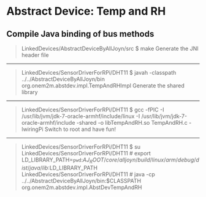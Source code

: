Abstract Device: Temp and RH
=========
Compile Java binding of bus methods
---------
> LinkedDevices/AbstractDeviceByAllJoyn/src $ make
Generate the JNI header file
---------
> LinkedDevices/SensorDriverForRPi/DHT11 $ javah -classpath ../../AbstractDeviceByAllJoyn/bin org.onem2m.abstdev.impl.TempAndRHImpl
Generate the shared library
---------
> LinkedDevices/SensorDriverForRPi/DHT11 $ gcc -fPIC -I /usr/lib/jvm/jdk-7-oracle-armhf/include/linux -I /usr/lib/jvm/jdk-7-oracle-armhf/include -shared -o libTempAndRH.so TempAndRH.c -lwiringPi
Switch to root and have fun!
---------
> LinkedDevices/SensorDriverForRPi/DHT11 $ su
> LinkedDevices/SensorDriverForRPi/DHT11 # export LD_LIBRARY_PATH=`pwd`:$AJ_ROOT/core/alljoyn/build/linux/arm/debug/dist/java/lib:$LD_LIBRARY_PATH
> LinkedDevices/SensorDriverForRPi/DHT11 # java -cp ../../AbstractDeviceByAllJoyn/bin:$CLASSPATH org.onem2m.abstdev.impl.AbstDevTempAndRH